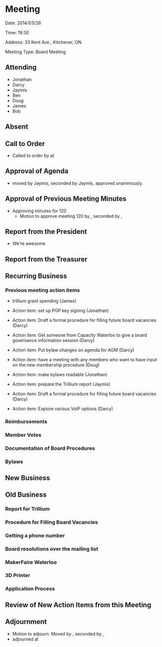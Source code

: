 # Meeting

Date: 2014/03/26

Time: 19:30

Address: 33 Kent Ave., Kitchener, ON

Meeting Type: Board Meeting

## Attending

* Jonathan
* Darcy
* Jaymis
* Ben
* Doug
* James
* Bob

## Absent


## Call to Order

* Called to order by  at 

## Approval of Agenda

* moved by Jaymis, seconded by Jaymis, approved unanimously.

## Approval of Previous Meeting Minutes

* Approving minutes for 120
    * Motion to approve meeting 120 by , seconded by , 

## Report from the President

* We're awesome

## Report from the Treasurer

## Recurring Business

### Previous meeting action items

* trillium grant spending (James)
* Action item: set up PGP key signing (Jonathan)
* Action item: Draft a formal procedure for filling future board vacancies (Darcy)
* Action item: Get someone from Capacity Waterloo to give a board governance information session (Darcy)
* Action item: Put bylaw changes on agenda for AGM (Darcy)
* Action item: have a meeting with any members who want to have input on the new membership procedure (Doug)

* Action item: make bylaws readable (Jonathan)
* Action item: prepare the Trillium report (Jaymis)
* Action item: Draft a formal procedure for filling future board vacancies (Darcy)
* Action item: Explore various VoIP options (Darcy)

### Reimbursements

### Member Votes

### Documentation of Board Procedures

### Bylaws

## New Business

## Old Business

### Report for Trillium

### Procedure for Filling Board Vacancies

### Getting a phone number

### Board resolutions over the mailing list

### MakerFaire Waterloo

### 3D Printer

### Application Process

## Review of New Action Items from this Meeting


## Adjournment

* Motion to adjourn. Moved by , seconded by , 
* adjourned at 

